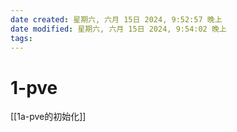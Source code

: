 ```yaml
---
date created: 星期六, 六月 15日 2024, 9:52:57 晚上
date modified: 星期六, 六月 15日 2024, 9:54:02 晚上
tags: 
---
```


# 1-pve

[[1a-pve的初始化]]
